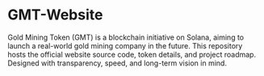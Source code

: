 # GMT-Website
Gold Mining Token (GMT) is a blockchain initiative on Solana, aiming to launch a real-world gold mining company in the future. This repository hosts the official website source code, token details, and project roadmap. Designed with transparency, speed, and long-term vision in mind.
